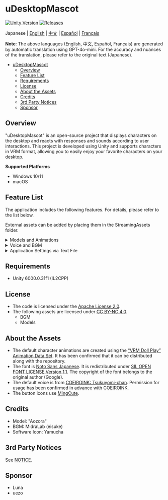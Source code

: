 # uDesktopMascot

[![Unity Version](https://img.shields.io/badge/Unity-6000.0%2B-blueviolet?logo=unity)](https://unity.com/releases/editor/archive)
[![Releases](https://img.shields.io/github/release/MidraLab/uDesktopMascot.svg)](https://github.com/MidraLab/uDesktopMascot/releases)

Japanese | [English](README_EN.md) | [中文](README_CN.md) | [Español](README_ES.md) | [Français](README_FR.md)

**Note**: The above languages (English, 中文, Español, Français) are generated by automatic translation using GPT-4o-mini. For the accuracy and nuances of the translation, please refer to the original text (Japanese).

<!-- TOC -->
* [uDesktopMascot](#udesktopmascot)
  * [Overview](#overview)
  * [Feature List](#feature-list)
  * [Requirements](#requirements)
  * [License](#license)
  * [About the Assets](#about-the-assets)
  * [Credits](#credits)
  * [3rd Party Notices](#3rd-party-notices)
  * [Sponsor](#sponsor)
<!-- TOC -->

## Overview

"uDesktopMascot" is an open-source project that displays characters on the desktop and reacts with responses and sounds according to user interactions. This project is developed using Unity and supports characters in VRM format, allowing you to easily enjoy your favorite characters on your desktop.

**Supported Platforms**
* Windows 10/11
* macOS

## Feature List

The application includes the following features. For details, please refer to the list below.

External assets can be added by placing them in the StreamingAssets folder.

<details>

<summary>Models and Animations</summary>
* Loads and displays any model files placed in StreamingAssets.
  * Supports VRM(1.x, 0.x) format models.
  * Supports GLB/GLTF format models.

</details>

<details>

<summary>Voice and BGM</summary>
* Loads and plays voice files placed in SteamingAssets/Voice/. If there are multiple, it plays randomly.
  * The voice played upon clicking is loaded from the voice files placed in StreamingAssets/Voice/Click/.
* Loads and plays music files placed in SteamingAssets/BGM/. If there are multiple, it plays randomly.
* Default character voice addition
  * The default voice uses the audio of [COEIROINK: Tsukuyomi-chan](https://coeiroink.com/character/audio-character/tsukuyomi-chan).
  * It plays at app startup, app termination, and upon clicking.

</details>

<details>

<summary>Application Settings via Text File</summary>
You can change application settings via the application_settings.txt file.

The structure of the settings file is as follows:

```txt
[Character]
ModelPath=default.vrm
TexturePaths=test.png
Scale=3
PositionX=0
PositionY=0
PositionZ=0
RotationX=0
RotationY=0
RotationZ=0

[Sound]
VoiceVolume=1
BGMVolume=0.5
SEVolume=1

[Display]
Opacity=1
AlwaysOnTop=True

[Performance]
TargetFrameRate=60
QualityLevel=2
```

</details>

## Requirements
* Unity 6000.0.31f1 (IL2CPP)

## License
* The code is licensed under the [Apache License 2.0](LICENSE).
* The following assets are licensed under [CC BY-NC 4.0](https://creativecommons.org/licenses/by-nc/4.0/).
  * BGM
  * Models

## About the Assets
* The default character animations are created using the [“VRM Doll Play” Animation Data Set](https://fumi2kick.booth.pm/items/1655686). It has been confirmed that it can be distributed along with the repository.
* The font is [Noto Sans Japanese](https://fonts.google.com/noto/specimen/Noto+Sans+JP?lang=ja_Jpan). It is redistributed under [SIL OPEN FONT LICENSE Version 1.1](https://fonts.google.com/noto/specimen/Noto+Sans+JP/license?lang=ja_Jpan). The copyright of the font belongs to the original author (Google).
* The default voice is from [COEIROINK: Tsukuyomi-chan](https://coeiroink.com/character/audio-character/tsukuyomi-chan). Permission for usage has been confirmed in advance with COEIROINK.
* The button icons use [MingCute](https://github.com/MidraLab/MingCute).

## Credits
* Model: "Aozora"
* BGM: MidraLab (eisuke)
* Software Icon: Yamucha

## 3rd Party Notices

See [NOTICE](./NOTICE.md).

## Sponsor
- Luna
- uezo